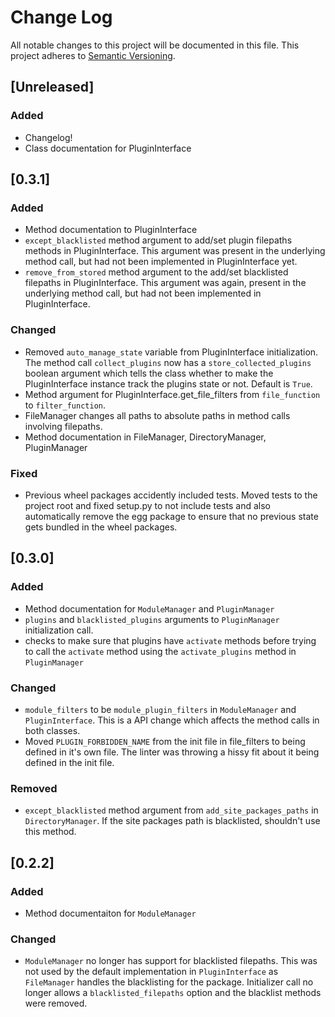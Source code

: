 # Change Log
All notable changes to this project will be documented in this file.
This project adheres to [Semantic Versioning](http://semver.org/).

## [Unreleased]
### Added
- Changelog!
- Class documentation for PluginInterface

## [0.3.1]
### Added
- Method documentation to PluginInterface
- `except_blacklisted` method argument to add/set plugin filepaths methods in PluginInterface. This argument was present in the underlying method call, but had not been implemented in PluginInterface yet.
- `remove_from_stored` method argument to the add/set blacklisted filepaths in PluginInterface. This argument was again, present in the underlying method call, but had not been implemented in PluginInterface.

### Changed
- Removed `auto_manage_state` variable from PluginInterface initialization. The method call `collect_plugins` now has a `store_collected_plugins` boolean argument which tells the class whether to make the PluginInterface instance track the plugins state or not. Default is `True`.
- Method argument for PluginInterface.get_file_filters from `file_function` to `filter_function`.
- FileManager changes all paths to absolute paths in method calls involving filepaths.
- Method documentation in FileManager, DirectoryManager, PluginManager

### Fixed
- Previous wheel packages accidently included tests. Moved tests to the project root and fixed setup.py to not include tests and also automatically remove the egg package to ensure that no previous state gets bundled in the wheel packages.

## [0.3.0]
### Added
- Method documentation for `ModuleManager` and `PluginManager`
- `plugins` and `blacklisted_plugins` arguments to `PluginManager` initialization call.
- checks to make sure that plugins have `activate` methods before trying to call the `activate` method using the `activate_plugins` method in `PluginManager`

### Changed
- `module_filters` to be `module_plugin_filters` in `ModuleManager` and `PluginInterface`. This is a API change which affects the method calls in both classes.
- Moved `PLUGIN_FORBIDDEN_NAME` from the init file in file_filters to being defined in it's own file. The linter was throwing a hissy fit about it being defined in the init file.

### Removed
- `except_blacklisted` method argument from `add_site_packages_paths` in `DirectoryManager`. If the site packages path is blacklisted, shouldn't use this method.

## [0.2.2]
### Added
- Method documentaiton for `ModuleManager`

### Changed
- `ModuleManager` no longer has support for blacklisted filepaths. This was not used by the default implementation in `PluginInterface` as `FileManager` handles the blacklisting for the package. Initializer call no longer allows a `blacklisted_filepaths` option and the blacklist methods were removed.
